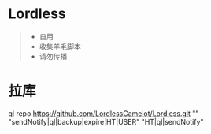 # Lordless
> * 自用 
> * 收集羊毛脚本    
> * 请勿传播  

# **拉库**  
ql repo https://github.com/LordlessCamelot/Lordless.git "" "sendNotify|ql|backup|expire|HT|USER" "HT|ql|sendNotify"
